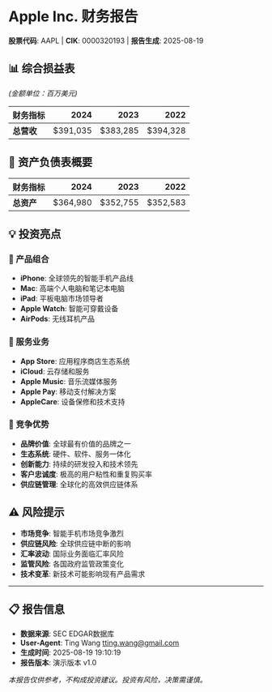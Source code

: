 # Apple Inc. 财务报告
**股票代码**: AAPL | **CIK**: 0000320193 | **报告生成**: 2025-08-19

## 📊 综合损益表

*(金额单位：百万美元)*

| 财务指标 | 2024 | 2023 | 2022 |
|----------|------------------:|------------------:|------------------:|
| **总营收** | $391,035 | $383,285 | $394,328 |\n| 销售成本 | $210,352 | $214,137 | $223,546 |\n| **毛利润** | $180,683 | $169,148 | $170,782 |\n| 营业费用 | $57,467 | $54,847 | $51,345 |\n| **营业利润** | $123,216 | $114,301 | $119,437 |\n| **净利润** | $93,736 | $96,995 | $99,803 |\n| 基本每股收益 | $6.11 | $6.16 | $6.15 |\n| 稀释每股收益 | $6.08 | $6.13 | $6.11 |\n
## 🏦 资产负债表概要

| 财务指标 | 2024 | 2023 | 2022 |
|----------|------------------:|------------------:|------------------:|
| **总资产** | $364,980 | $352,755 | $352,583 |\n| 流动资产 | $143,566 | $143,700 | $135,405 |\n| **总负债** | $255,020 | $290,020 | $302,083 |\n| 流动负债 | $133,973 | $145,308 | $153,982 |\n| **股东权益** | $109,960 | $62,146 | $50,672 |\n| 现金及现金等价物 | $67,150 | $73,100 | $48,844 |\n\n## 📈 财务比率分析\n\n- **流动比率**: 1.07\n- **资产负债率**: 69.87%\n- **股东权益比率**: 30.13%\n- **净利润率**: 23.97%\n- **总资产收益率(ROA)**: 25.68%\n- **股东权益收益率(ROE)**: 85.25%\n\n## 📊 趋势分析\n\n### 营业收入\n\n- **数据点数**: 3\n- **最新值**: 391.04B\n- **总体变化**: 📉 -0.8%\n- **近期趋势**: 📊 震荡趋势\n\n### 净利润\n\n- **数据点数**: 3\n- **最新值**: 93.74B\n- **总体变化**: 📉 -6.1%\n- **近期趋势**: 📉 下降趋势\n\n### 总资产\n\n- **数据点数**: 3\n- **最新值**: 364.98B\n- **总体变化**: 📈 +3.5%\n- **近期趋势**: 📈 上升趋势\n\n
## 💡 投资亮点

### 📱 产品组合
- **iPhone**: 全球领先的智能手机产品线
- **Mac**: 高端个人电脑和笔记本电脑
- **iPad**: 平板电脑市场领导者
- **Apple Watch**: 智能可穿戴设备
- **AirPods**: 无线耳机产品

### 🔧 服务业务
- **App Store**: 应用程序商店生态系统
- **iCloud**: 云存储和服务
- **Apple Music**: 音乐流媒体服务
- **Apple Pay**: 移动支付解决方案
- **AppleCare**: 设备保修和技术支持

### 🌟 竞争优势
- **品牌价值**: 全球最有价值的品牌之一
- **生态系统**: 硬件、软件、服务一体化
- **创新能力**: 持续的研发投入和技术领先
- **客户忠诚度**: 极高的用户粘性和重复购买率
- **供应链管理**: 全球化的高效供应链体系

## ⚠️ 风险提示

- **市场竞争**: 智能手机市场竞争激烈
- **供应链风险**: 全球供应链中断的影响
- **汇率波动**: 国际业务面临汇率风险
- **监管风险**: 各国政府监管政策变化
- **技术变革**: 新技术可能影响现有产品需求


---

## 📋 报告信息

- **数据来源**: SEC EDGAR数据库
- **User-Agent**: Ting Wang <tting.wang@gmail.com>
- **生成时间**: 2025-08-19 19:10:19
- **报告版本**: 演示版本 v1.0

*本报告仅供参考，不构成投资建议。投资有风险，决策需谨慎。*
